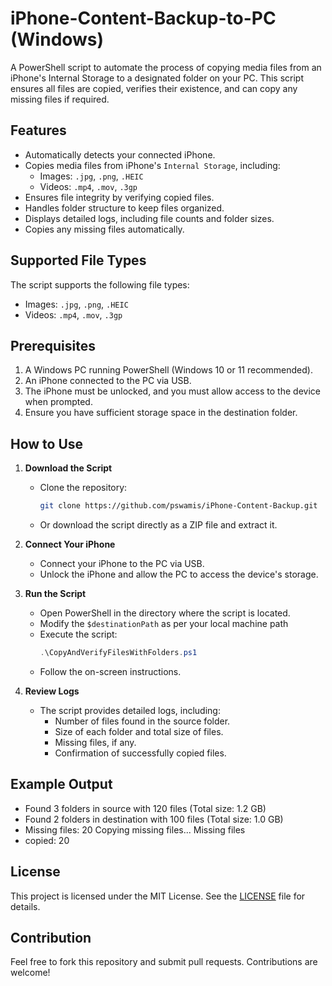 # iPhone-Content-Backup-to-PC (Windows)

A PowerShell script to automate the process of copying media files from an iPhone's Internal Storage to a designated folder on your PC. This script ensures all files are copied, verifies their existence, and can copy any missing files if required.

## Features
- Automatically detects your connected iPhone.
- Copies media files from iPhone's `Internal Storage`, including:
  - Images: `.jpg`, `.png`, `.HEIC`
  - Videos: `.mp4`, `.mov`, `.3gp`
- Ensures file integrity by verifying copied files.
- Handles folder structure to keep files organized.
- Displays detailed logs, including file counts and folder sizes.
- Copies any missing files automatically.

## Supported File Types
The script supports the following file types:
- Images: `.jpg`, `.png`, `.HEIC`
- Videos: `.mp4`, `.mov`, `.3gp`

## Prerequisites
1. A Windows PC running PowerShell (Windows 10 or 11 recommended).
2. An iPhone connected to the PC via USB.
3. The iPhone must be unlocked, and you must allow access to the device when prompted.
4. Ensure you have sufficient storage space in the destination folder.

## How to Use

1. **Download the Script**
   - Clone the repository:
     ```bash
     git clone https://github.com/pswamis/iPhone-Content-Backup.git
     ```
   - Or download the script directly as a ZIP file and extract it.

2. **Connect Your iPhone**
   - Connect your iPhone to the PC via USB.
   - Unlock the iPhone and allow the PC to access the device's storage.

3. **Run the Script**
   - Open PowerShell in the directory where the script is located.
   - Modify the `$destinationPath` as per your local machine path
   - Execute the script:
     ```powershell
     .\CopyAndVerifyFilesWithFolders.ps1
     ```
   - Follow the on-screen instructions.

4. **Review Logs**
   - The script provides detailed logs, including:
     - Number of files found in the source folder.
     - Size of each folder and total size of files.
     - Missing files, if any.
     - Confirmation of successfully copied files.

## Example Output
- Found 3 folders in source with 120 files (Total size: 1.2 GB)
- Found 2 folders in destination with 100 files (Total size: 1.0 GB)
- Missing files: 20 Copying missing files... Missing files
- copied: 20


## License
This project is licensed under the MIT License. See the [LICENSE](LICENSE) file for details.

## Contribution
Feel free to fork this repository and submit pull requests. Contributions are welcome!

